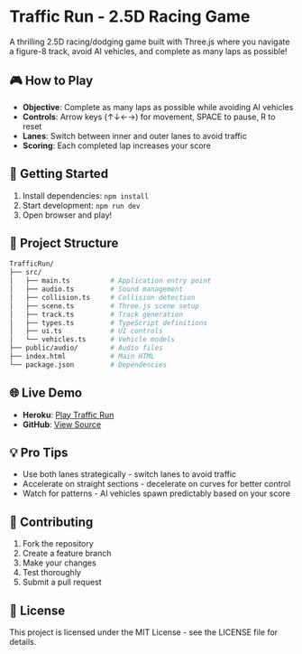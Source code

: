 # Traffic Run - 2.5D Racing Game

A thrilling 2.5D racing/dodging game built with Three.js where you navigate a figure-8 track, avoid AI vehicles, and complete as many laps as possible!

## 🎮 How to Play

- **Objective**: Complete as many laps as possible while avoiding AI vehicles
- **Controls**: Arrow keys (↑↓←→) for movement, SPACE to pause, R to reset
- **Lanes**: Switch between inner and outer lanes to avoid traffic
- **Scoring**: Each completed lap increases your score

## 🚀 Getting Started

1. Install dependencies: `npm install`
2. Start development: `npm run dev`
3. Open browser and play!

## 📁 Project Structure

```bash
TrafficRun/
├── src/
│   ├── main.ts          # Application entry point
│   ├── audio.ts         # Sound management
│   ├── collision.ts     # Collision detection
│   ├── scene.ts         # Three.js scene setup
│   ├── track.ts         # Track generation
│   ├── types.ts         # TypeScript definitions
│   ├── ui.ts            # UI controls
│   └── vehicles.ts      # Vehicle models
├── public/audio/        # Audio files
├── index.html           # Main HTML
└── package.json         # Dependencies
```

## 🌐 Live Demo

- **Heroku**: [Play Traffic Run](https://traffic-run-50a7914ff3f5.herokuapp.com/)
- **GitHub**: [View Source](https://github.com/davidnekovarcz/three-js-traffic-run)

## 💡 Pro Tips

- Use both lanes strategically - switch lanes to avoid traffic
- Accelerate on straight sections - decelerate on curves for better control
- Watch for patterns - AI vehicles spawn predictably based on your score

## 🤝 Contributing
1. Fork the repository
2. Create a feature branch
3. Make your changes
4. Test thoroughly
5. Submit a pull request

## 📄 License
This project is licensed under the MIT License - see the LICENSE file for details.
